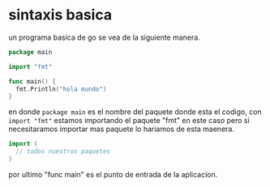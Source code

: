# sintaxis basica
un programa basica de go se vea de la siguiente manera.

``` go
package main

import "fmt"

func main() {
  fmt.Println("hola mundo")
}
```

en donde `package main` es el nombre del paquete donde esta el codigo, con `import "fmt"` estamos importando el paquete "fmt" en este caso pero si necesitaramos importar mas paquete lo hariamos de esta maenera.

```go
import (
  // todos nuestros paquetes
)
```

por ultimo "func main" es el punto de entrada de la aplicacion.